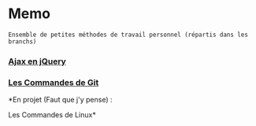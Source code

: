 # Memo
    Ensemble de petites méthodes de travail personnel (répartis dans les branchs)

### [Ajax en jQuery](https://github.com/YlrahcPlay/Memo/tree/Ajax)
### [Les Commandes de Git](https://github.com/YlrahcPlay/Memo/tree/Git)



*En projet (Faut que j'y pense) :

Les Commandes de Linux*
